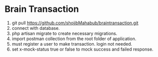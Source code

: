 <h1>Brain Transaction</h1>

 1. git pull https://github.com/shojibMahabub/braintransaction.git
 2. connect with database.
 3. php artisan migrate to create necessary migrations.
 4. import postman collection from the root folder of application.
 5. must register a user to make transaction. login not needed.
 6. set x-mock-status true or false to mock success and failed response.
